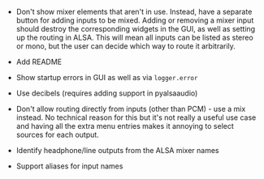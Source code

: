 - Don't show mixer elements that aren't in use. Instead, have a separate button
  for adding inputs to be mixed.
  Adding or removing a mixer input should destroy the corresponding widgets in
  the GUI, as well as setting up the routing in ALSA. This will mean all inputs
  can be listed as stereo or mono, but the user can decide which way to route
  it arbitrarily.

- Add README

- Show startup errors in GUI as well as via `logger.error`

- Use decibels (requires adding support in pyalsaaudio)

- Don't allow routing directly from inputs (other than PCM) - use a mix
  instead. No technical reason for this but it's not really a useful use case
  and having all the extra menu entries makes it annoying to select sources for
  each output.

- Identify headphone/line outputs from the ALSA mixer names

- Support aliases for input names
